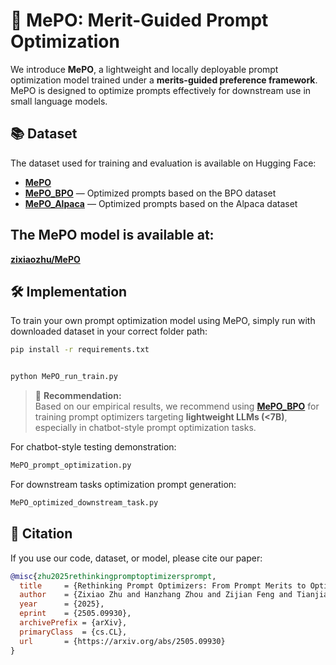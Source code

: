 # 🚀 MePO: Merit-Guided Prompt Optimization

We introduce **MePO**, a lightweight and locally deployable prompt optimization model trained under a **merits-guided preference framework**. MePO is designed to optimize prompts effectively for downstream use in small language models.

## 📚 Dataset

The dataset used for training and evaluation is available on Hugging Face:

- [**MePO**](https://huggingface.co/datasets/zixiaozhu/MePO)  
- [**MePO_BPO**](https://huggingface.co/datasets/zixiaozhu/MePO_BPO) — Optimized prompts based on the BPO dataset  
- [**MePO_Alpaca**](https://huggingface.co/datasets/zixiaozhu/MePO_Alpaca) — Optimized prompts based on the Alpaca dataset

## The MePO model is available at:  
[**zixiaozhu/MePO**](https://huggingface.co/zixiaozhu/MePO)

## 🛠️ Implementation

To train your own prompt optimization model using MePO, simply run with downloaded dataset in your correct folder path:
```bash
pip install -r requirements.txt


python MePO_run_train.py
```
> 📌 **Recommendation:**  
Based on our empirical results, we recommend using [**MePO_BPO**](https://huggingface.co/datasets/zixiaozhu/MePO_BPO) for training prompt optimizers targeting **lightweight LLMs (<7B)**, especially in chatbot-style prompt optimization tasks.

For chatbot-style testing demonstration:
```bash
MePO_prompt_optimization.py
```

For downstream tasks optimization prompt generation:
```bash
MePO_optimized_downstream_task.py
```

## 📄 Citation

If you use our code, dataset, or model, please cite our paper:

```bibtex
@misc{zhu2025rethinkingpromptoptimizersprompt,
  title     = {Rethinking Prompt Optimizers: From Prompt Merits to Optimization},
  author    = {Zixiao Zhu and Hanzhang Zhou and Zijian Feng and Tianjiao Li and Chua Jia Jim Deryl and Mak Lee Onn and Gee Wah Ng and Kezhi Mao},
  year      = {2025},
  eprint    = {2505.09930},
  archivePrefix = {arXiv},
  primaryClass  = {cs.CL},
  url       = {https://arxiv.org/abs/2505.09930}
}
